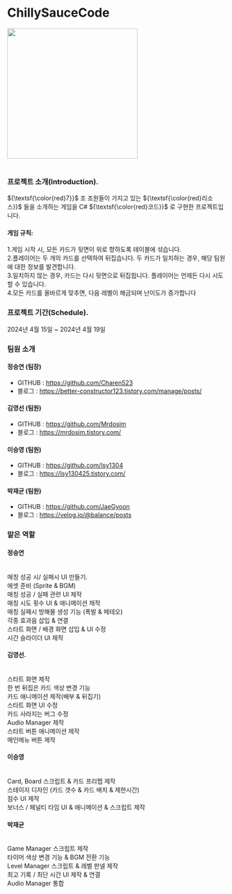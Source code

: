 
# ChillySauceCode
<img src="https://notion-emojis.s3-us-west-2.amazonaws.com/prod/svg-twitter/1f336-fe0f.svg" height="300px" width="300px">
<br>
<br>

### 프로젝트 소개(Introduction).

${\textsf{\color{red}7}}$
조 조원들이 가지고 있는
${\textsf{\color{red}리소스}}$
들을 소개하는 게임을 C# 
${\textsf{\color{red}코드}}$
로 구현한 프로젝트입니다.

#### 게임 규칙:<br>
1.게임 시작 시, 모든 카드가 뒷면이 위로 
향하도록 테이블에 섞습니다.<br>
2.플레이어는 두 개의 카드를 선택하여 
뒤집습니다. 두 카드가 일치하는 경우, 해당 
팀원에 대한 정보를 발견합니다.<br>
3.일치하지 않는 경우, 카드는 다시 뒷면으로 
뒤집힙니다. 플레이어는 언제든 다시 시도할 
수 있습니다.<br>
4.모든 카드를 올바르게 맞추면, 다음 레벨이 
해금되며 난이도가 증가합니다<br>

### 프로젝트 기간(Schedule).
2024년 4월 15일 ~ 2024년 4월 19일

  
### 팀원 소개
#### 정승연 (팀장)
  * GITHUB : https://github.com/Charen523
  * 블로그 : https://better-constructor123.tistory.com/manage/posts/    
#### 김영선 (팀원)
  * GITHUB : https://github.com/Mrdosim
  * 블로그 : https://mrdosim.tistory.com/     
#### 이승영 (팀원)
  * GITHUB : https://github.com/lsy1304
  * 블로그 : https://lsy130425.tistory.com/   
#### 박재균 (팀원)
  * GITHUB : https://github.com/JaeGyoon
  * 블로그 : https://velog.io/@balance/posts

### 맡은 역할

#### 정승연
<br>매칭 성공 시/ 실패시 UI 만들기.
<br>에셋 준비 (Sprite & BGM)
<br>매칭 성공 / 실패 관련 UI 제작
<br>매칭 시도 횟수 UI & 애니메이션 제작
<br>매칭 실패시 방해물 생성 기능 (폭발 & 메테오)
<br>각종 효과음 삽입 & 연결
<br>스타트 화면 / 배경 화면 삽입 & UI 수정
<br>시간 슬라이더 UI 제작

#### 김영선.
<br>스타트 화면 제작
<br>한 번 뒤집은 카드 색상 변경 기능
<br>카드 애니메이션 제작(배부 & 뒤집기)
<br>스타트 화면 UI 수정
<br>카드 사라지는 버그 수정
<br>Audio Manager 제작
<br>스타트 버튼 애니메이션 제작
<br>메인메뉴 버튼 제작

#### 이승영
<br>Card, Board 스크립트 & 카드 프리펩 제작
<br>스테이지 디자인 (카드 갯수 & 카드 배치 & 제한시간)
<br>점수 UI 제작
<br>보너스 / 페널티 타임 UI & 애니메이션 & 스크립트 제작

#### 박재균
<br>Game Manager 스크립트 제작
<br>타이머 색상 변경 기능 & BGM 전환 기능
<br>Level Manager 스크립트 & 레벨 판넬 제작
<br>최고 기록 / 최단 시간 UI  제작 & 연결
<br>Audio Manager 통합



